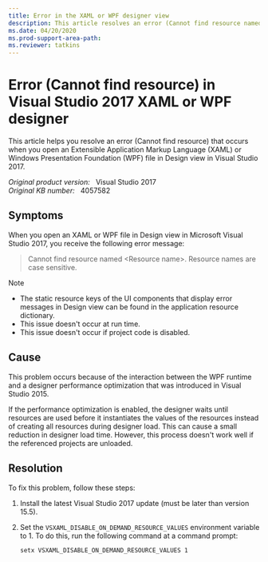 ```yaml
---
title: Error in the XAML or WPF designer view
description: This article resolves an error (Cannot find resource named) when you open an XAML or WPF file in Design view in Visual Studio 2017.
ms.date: 04/20/2020
ms.prod-support-area-path: 
ms.reviewer: tatkins
---
```

# Error (Cannot find resource) in Visual Studio 2017 XAML or WPF designer

This article helps you resolve an error (Cannot find resource) that occurs when you open an Extensible Application Markup Language (XAML) or Windows Presentation Foundation (WPF) file in Design view in Visual Studio 2017.

_Original product version:_ &nbsp; Visual Studio 2017  
_Original KB number:_ &nbsp; 4057582

## Symptoms

When you open an XAML or WPF file in Design view in Microsoft Visual Studio 2017, you receive the following error message:

> Cannot find resource named \<Resource name\>. Resource names are case sensitive.

> [!NOTE]
>
> - The static resource keys of the UI components that display error messages in Design view can be found in the application resource dictionary.
> - This issue doesn't occur at run time.
> - This issue doesn't occur if project code is disabled.

## Cause

This problem occurs because of the interaction between the WPF runtime and a designer performance optimization that was introduced in Visual Studio 2015.

If the performance optimization is enabled, the designer waits until resources are used before it instantiates the values of the resources instead of creating all resources during designer load. This can cause a small reduction in designer load time. However, this process doesn't work well if the referenced projects are unloaded.

## Resolution

To fix this problem, follow these steps:

1. Install the latest Visual Studio 2017 update (must be later than version 15.5).

2. Set the `VSXAML_DISABLE_ON_DEMAND_RESOURCE_VALUES` environment variable to 1. To do this, run the following command at a command prompt:

    ```console
    setx VSXAML_DISABLE_ON_DEMAND_RESOURCE_VALUES 1
    ```
